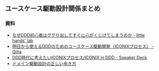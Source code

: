 ## ユースケース駆動設計関係まとめ

### 資料

-  [なぜDDD初心者はググり出してすぐに心がくじけてしまうのか - little hands' lab](https://little-hands.hatenablog.com/entry/2017/09/24/005903)
-  [明日から使えるDDDのためのユースケース駆動開発（ICONIXプロセス） - Qiita](https://qiita.com/hirodragon/items/e2330edc1d1a329d17f5)
-  [DDD時代に考えたいICONIXプロセス/ICONIX in DDD - Speaker Deck](https://speakerdeck.com/hirodragon112/iconix-in-ddd)
-  [ドメイン駆動設計の正しい歩き方](https://www.slideshare.net/slideshow/embed_code/key/tn4xarCWbpAabm?startSlide=24)